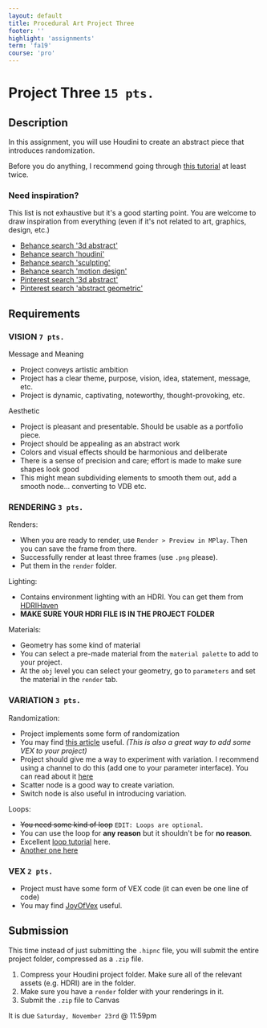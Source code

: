 ```yaml
---
layout: default
title: Procedural Art Project Three
footer: ''
highlight: 'assignments'
term: 'fa19'
course: 'pro'
---
```

# Project Three `15 pts.`
## Description
In this assignment, you will use Houdini to create an abstract piece that introduces randomization.

Before you do anything, I recommend going through [this tutorial](https://youtu.be/mVim6iPEFGY) at least twice.

### Need inspiration?
This list is not exhaustive but it's a good starting point. You are welcome to draw inspiration from everything (even if it's not related to art, graphics, design, etc.)

   * [Behance search '3d abstract'](https://www.behance.net/search?content=projects&search=3d%20abstract&sort=appreciations&time=week)
   * [Behance search 'houdini'](https://www.behance.net/search?content=projects&tools=28119&sort=featured_date&time=week)
   * [Behance search 'sculpting'](https://www.behance.net/search?content=projects&field=sculpting&sort=featured_date&time=week)
   * [Behance search 'motion design'](https://www.behance.net/search?content=projects&field=motion%20graphics&sort=featured_date&time=week)
   * [Pinterest search '3d abstract'](https://www.pinterest.com/search/pins/?q=3d+abstract)
   * [Pinterest search 'abstract geometric'](https://www.pinterest.com/search/pins/?q=abstract+geometric)

## Requirements
### VISION `7 pts.`
Message and Meaning
 * Project conveys artistic ambition
 * Project has a clear theme, purpose, vision, idea, statement, message, etc.
 * Project is dynamic, captivating, noteworthy, thought-provoking, etc.

Aesthetic
 * Project is pleasant and presentable. Should be usable as a portfolio piece.
 * Project should be appealing as an abstract work 
 * Colors and visual effects should be harmonious and deliberate
 * There is a sense of precision and care; effort is made to make sure shapes look good
 * This might mean subdividing elements to smooth them out, add a smooth node... converting to VDB etc.

### RENDERING `3 pts.`
Renders:
 * When you are ready to render, use `Render > Preview in MPlay`. Then you can save the frame from there.
 * Successfully render at least three frames (use `.png` please).
 * Put them in the `render` folder.

Lighting:
 * Contains environment lighting with an HDRI. You can get them from [HDRIHaven](https://hdrihaven.com/)
 * __MAKE SURE YOUR HDRI FILE IS IN THE PROJECT FOLDER__

Materials:
 * Geometry has some kind of material
 * You can select a pre-made material from the `material palette` to add to your project.
 * At the `obj` level you can select your geometry, go to `parameters` and set the material in the `render` tab.
 
### VARIATION `3 pts.`
Randomization:
 * Project implements some form of randomization
 * You may find [this article](https://houdinitricks.com/different-ways-to-randomize-scale-in-houdini/) useful. _(This is also a great way to add some VEX to your project)_
 * Project should give me a way to experiment with variation. I recommend using a channel to do this (add one to your parameter interface). You can read about it [here](http://www.tokeru.com/cgwiki/index.php?title=JoyOfVex2)
 * Scatter node is a good way to create variation.
 * Switch node is also useful in introducing variation.

Loops:
 * <s>You need some kind of loop</s> `EDIT: Loops are optional`.
 * You can use the loop for __any reason__ but it shouldn't be for __no reason__.
 * Excellent [loop tutorial](https://www.youtube.com/watch?v=_ermCiovKIY&t=1098s) here.
 * [Another one here](https://www.youtube.com/watch?v=xs5WezgOZlo&list=PLluEQHH-SaesqNqByvAzI63_txp5n2lW6&index=8&t=0s)

### VEX `2 pts.`
 * Project must have some form of VEX code (it can even be one line of code)
 * You may find [JoyOfVex](http://www.tokeru.com/cgwiki/index.php?title=JoyOfVex) useful.

## Submission
This time instead of just submitting the `.hipnc` file, you will submit the entire project folder, compressed as a `.zip` file.

1. Compress your Houdini project folder. Make sure all of the relevant assets (e.g. HDRI) are in the folder.
2. Make sure you have a `render` folder with your renderings in it.
2. Submit the `.zip` file to Canvas

It is due `Saturday, November 23rd` @ 11:59pm